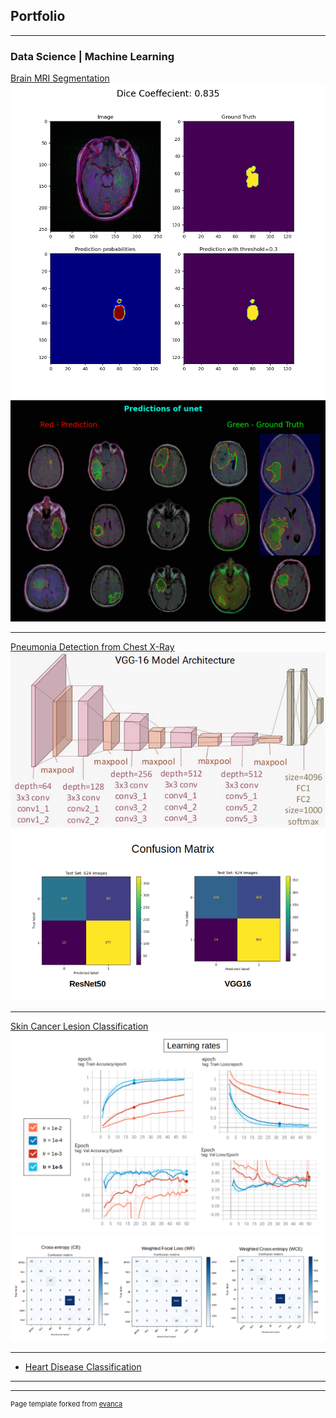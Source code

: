 ## Portfolio

---

### Data Science | Machine Learning


[Brain MRI Segmentation](https://github.com/Nishita-Kapoor/brain_mri_segmentation)
<br>
<img src="images/prediction.png?raw=true"/>
<br>
<img src="images/predictions.gif?raw=true"/>

---

[Pneumonia Detection from Chest X-Ray](https://github.com/Nishita-Kapoor/pneumonia_detection_xrays)
<br>
<img src="images/vgg16.png?raw=true"/>
<img src="images/confusion_matrices.png?raw=true"/>

---

[Skin Cancer Lesion Classification](https://github.com/Nishita-Kapoor/skin_cancer)
<br>
<img src="images/learning_rates.png?raw=true"/>
<br>
<img src="images/Confusion_matrices.png?raw=true"/>

---


- [Heart Disease Classification](https://github.com/Nishita-Kapoor/heart_disease_classification)

---




---
<p style="font-size:11px">Page template forked from <a href="https://github.com/evanca/quick-portfolio">evanca</a></p>
<!-- Remove above link if you don't want to attibute -->
